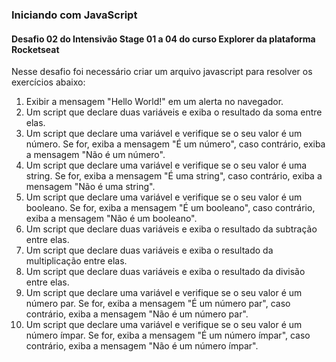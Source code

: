 ### Iniciando com JavaScript

#### Desafio 02 do Intensivão Stage 01 a 04 do curso Explorer da plataforma Rocketseat

Nesse desafio foi necessário criar um arquivo javascript para resolver os exercícios abaixo:

1. Exibir a mensagem "Hello World!" em um alerta no navegador.
2. Um script que declare duas variáveis e exiba o resultado da soma entre elas.
3. Um script que declare uma variável e verifique se o seu valor é um número. Se for, exiba a mensagem "É um número", caso contrário, exiba a mensagem "Não é um número".
4. Um script que declare uma variável e verifique se o seu valor é uma string. Se for, exiba a mensagem "É uma string", caso contrário, exiba a mensagem "Não é uma string".
5. Um script que declare uma variável e verifique se o seu valor é um booleano. Se for, exiba a mensagem "É um booleano", caso contrário, exiba a mensagem "Não é um booleano".
6. Um script que declare duas variáveis e exiba o resultado da subtração entre elas.
7. Um script que declare duas variáveis e exiba o resultado da multiplicação entre elas.
8. Um script que declare duas variáveis e exiba o resultado da divisão entre elas.
9. Um script que declare uma variável e verifique se o seu valor é um número par. Se for, exiba a mensagem "É um número par", caso contrário, exiba a mensagem "Não é um número par".
10. Um script que declare uma variável e verifique se o seu valor é um número ímpar. Se for, exiba a mensagem "É um número ímpar", caso contrário, exiba a mensagem "Não é um número ímpar".

